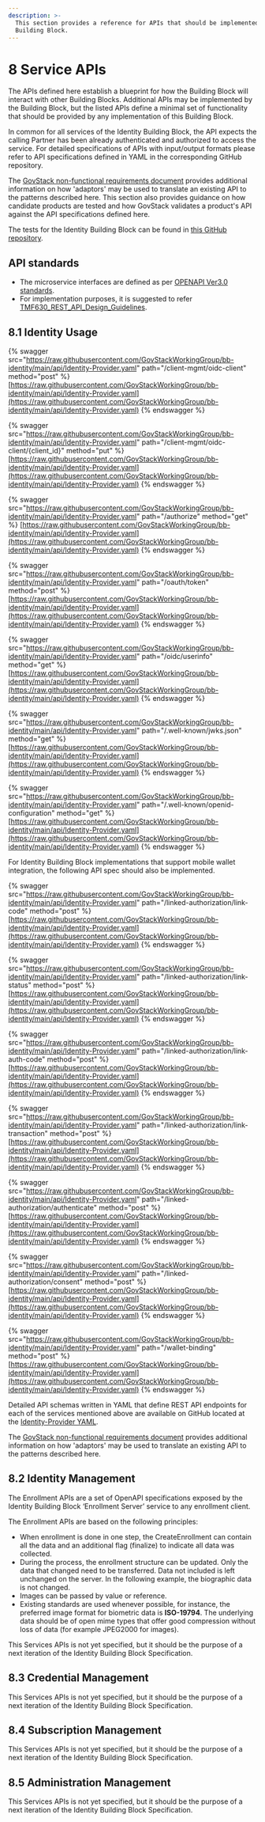 ```yaml
---
description: >-
  This section provides a reference for APIs that should be implemented by this
  Building Block.
---
```


# 8 Service APIs

The APIs defined here establish a blueprint for how the Building Block will interact with other Building Blocks. Additional APIs may be implemented by the Building Block, but the listed APIs define a minimal set of functionality that should be provided by any implementation of this Building Block.

In common for all services of the Identity Building Block, the API expects the calling Partner has been already authenticated and authorized to access the service. For detailed specifications of APIs with input/output formats please refer to API specifications defined in YAML in the corresponding GitHub repository.

The [GovStack non-functional requirements document](https://govstack.gitbook.io/specification/v/1.0/architecture-and-nonfunctional-requirements/6-onboarding) provides additional information on how 'adaptors' may be used to translate an existing API to the patterns described here. This section also provides guidance on how candidate products are tested and how GovStack validates a product's API against the API specifications defined here.&#x20;

The tests for the Identity Building Block can be found in [this GitHub repository](https://github.com/GovStackWorkingGroup/bb-identity/tree/main/test/openAPI).

## API standards <a href="#_heading-h.3o7alnk" id="_heading-h.3o7alnk"></a>

* The microservice interfaces are defined as per [OPENAPI Ver3.0 standards](https://swagger.io/specification/).
* For implementation purposes, it is suggested to refer [TMF630\_REST\_API\_Design\_Guidelines](https://www.tmforum.org/resources/standard/tmf630-rest-api-design-guidelines-4-2-0/).

## 8.1 Identity Usage

{% swagger src="https://raw.githubusercontent.com/GovStackWorkingGroup/bb-identity/main/api/Identity-Provider.yaml" path="/client-mgmt/oidc-client" method="post" %}
[https://raw.githubusercontent.com/GovStackWorkingGroup/bb-identity/main/api/Identity-Provider.yaml](https://raw.githubusercontent.com/GovStackWorkingGroup/bb-identity/main/api/Identity-Provider.yaml)
{% endswagger %}

{% swagger src="https://raw.githubusercontent.com/GovStackWorkingGroup/bb-identity/main/api/Identity-Provider.yaml" path="/client-mgmt/oidc-client/{client_id}" method="put" %}
[https://raw.githubusercontent.com/GovStackWorkingGroup/bb-identity/main/api/Identity-Provider.yaml](https://raw.githubusercontent.com/GovStackWorkingGroup/bb-identity/main/api/Identity-Provider.yaml)
{% endswagger %}

{% swagger src="https://raw.githubusercontent.com/GovStackWorkingGroup/bb-identity/main/api/Identity-Provider.yaml" path="/authorize" method="get" %}
[https://raw.githubusercontent.com/GovStackWorkingGroup/bb-identity/main/api/Identity-Provider.yaml](https://raw.githubusercontent.com/GovStackWorkingGroup/bb-identity/main/api/Identity-Provider.yaml)
{% endswagger %}

{% swagger src="https://raw.githubusercontent.com/GovStackWorkingGroup/bb-identity/main/api/Identity-Provider.yaml" path="/oauth/token" method="post" %}
[https://raw.githubusercontent.com/GovStackWorkingGroup/bb-identity/main/api/Identity-Provider.yaml](https://raw.githubusercontent.com/GovStackWorkingGroup/bb-identity/main/api/Identity-Provider.yaml)
{% endswagger %}

{% swagger src="https://raw.githubusercontent.com/GovStackWorkingGroup/bb-identity/main/api/Identity-Provider.yaml" path="/oidc/userinfo" method="get" %}
[https://raw.githubusercontent.com/GovStackWorkingGroup/bb-identity/main/api/Identity-Provider.yaml](https://raw.githubusercontent.com/GovStackWorkingGroup/bb-identity/main/api/Identity-Provider.yaml)
{% endswagger %}

{% swagger src="https://raw.githubusercontent.com/GovStackWorkingGroup/bb-identity/main/api/Identity-Provider.yaml" path="/.well-known/jwks.json" method="get" %}
[https://raw.githubusercontent.com/GovStackWorkingGroup/bb-identity/main/api/Identity-Provider.yaml](https://raw.githubusercontent.com/GovStackWorkingGroup/bb-identity/main/api/Identity-Provider.yaml)
{% endswagger %}

{% swagger src="https://raw.githubusercontent.com/GovStackWorkingGroup/bb-identity/main/api/Identity-Provider.yaml" path="/.well-known/openid-configuration" method="get" %}
[https://raw.githubusercontent.com/GovStackWorkingGroup/bb-identity/main/api/Identity-Provider.yaml](https://raw.githubusercontent.com/GovStackWorkingGroup/bb-identity/main/api/Identity-Provider.yaml)
{% endswagger %}

For Identity Building Block implementations that support mobile wallet integration, the following API spec should also be implemented.

{% swagger src="https://raw.githubusercontent.com/GovStackWorkingGroup/bb-identity/main/api/Identity-Provider.yaml" path="/linked-authorization/link-code" method="post" %}
[https://raw.githubusercontent.com/GovStackWorkingGroup/bb-identity/main/api/Identity-Provider.yaml](https://raw.githubusercontent.com/GovStackWorkingGroup/bb-identity/main/api/Identity-Provider.yaml)
{% endswagger %}

{% swagger src="https://raw.githubusercontent.com/GovStackWorkingGroup/bb-identity/main/api/Identity-Provider.yaml" path="/linked-authorization/link-status" method="post" %}
[https://raw.githubusercontent.com/GovStackWorkingGroup/bb-identity/main/api/Identity-Provider.yaml](https://raw.githubusercontent.com/GovStackWorkingGroup/bb-identity/main/api/Identity-Provider.yaml)
{% endswagger %}

{% swagger src="https://raw.githubusercontent.com/GovStackWorkingGroup/bb-identity/main/api/Identity-Provider.yaml" path="/linked-authorization/link-auth-code" method="post" %}
[https://raw.githubusercontent.com/GovStackWorkingGroup/bb-identity/main/api/Identity-Provider.yaml](https://raw.githubusercontent.com/GovStackWorkingGroup/bb-identity/main/api/Identity-Provider.yaml)
{% endswagger %}

{% swagger src="https://raw.githubusercontent.com/GovStackWorkingGroup/bb-identity/main/api/Identity-Provider.yaml" path="/linked-authorization/link-transaction" method="post" %}
[https://raw.githubusercontent.com/GovStackWorkingGroup/bb-identity/main/api/Identity-Provider.yaml](https://raw.githubusercontent.com/GovStackWorkingGroup/bb-identity/main/api/Identity-Provider.yaml)
{% endswagger %}

{% swagger src="https://raw.githubusercontent.com/GovStackWorkingGroup/bb-identity/main/api/Identity-Provider.yaml" path="/linked-authorization/authenticate" method="post" %}
[https://raw.githubusercontent.com/GovStackWorkingGroup/bb-identity/main/api/Identity-Provider.yaml](https://raw.githubusercontent.com/GovStackWorkingGroup/bb-identity/main/api/Identity-Provider.yaml)
{% endswagger %}

{% swagger src="https://raw.githubusercontent.com/GovStackWorkingGroup/bb-identity/main/api/Identity-Provider.yaml" path="/linked-authorization/consent" method="post" %}
[https://raw.githubusercontent.com/GovStackWorkingGroup/bb-identity/main/api/Identity-Provider.yaml](https://raw.githubusercontent.com/GovStackWorkingGroup/bb-identity/main/api/Identity-Provider.yaml)
{% endswagger %}

{% swagger src="https://raw.githubusercontent.com/GovStackWorkingGroup/bb-identity/main/api/Identity-Provider.yaml" path="/wallet-binding" method="post" %}
[https://raw.githubusercontent.com/GovStackWorkingGroup/bb-identity/main/api/Identity-Provider.yaml](https://raw.githubusercontent.com/GovStackWorkingGroup/bb-identity/main/api/Identity-Provider.yaml)
{% endswagger %}

Detailed API schemas written in YAML that define REST API endpoints for each of the services mentioned above are available on GitHub located at the [Identity-Provider YAML](../api/Identity-Provider.yaml).

The [GovStack non-functional requirements document](https://govstack.gitbook.io/specification/v/1.0/architecture-and-nonfunctional-requirements/6-onboarding) provides additional information on how 'adaptors' may be used to translate an existing API to the patterns described here.

## 8.2 Identity Management

The Enrollment APIs are a set of OpenAPI specifications exposed by the Identity Building Block ‘Enrollment Server’ service to any enrollment client.

The Enrollment APIs are based on the following principles:

* When enrollment is done in one step, the CreateEnrollment can contain all the data and an additional flag (finalize) to indicate all data was collected.
* During the process, the enrollment structure can be updated. Only the data that changed need to be transferred. Data not included is left unchanged on the server. In the following example, the biographic data is not changed.
* Images can be passed by value or reference.
* Existing standards are used whenever possible, for instance, the preferred image format for biometric data is **ISO-19794**. The underlying data should be of open mime types that offer good compression without loss of data (for example JPEG2000 for images).

This Services APIs is not yet specified, but it should be the purpose of a next iteration of the Identity Building Block Specification.

## **8.3 Credential Management**

This Services APIs is not yet specified, but it should be the purpose of a next iteration of the Identity Building Block Specification.

## **8.4 Subscription Management**

This Services APIs is not yet specified, but it should be the purpose of a next iteration of the Identity Building Block Specification.

## **8.5 Administration Management**&#x20;

This Services APIs is not yet specified, but it should be the purpose of a next iteration of the Identity Building Block Specification.
